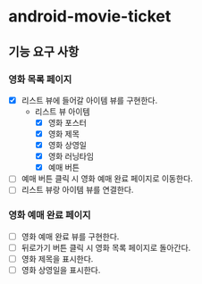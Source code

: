 # android-movie-ticket

## 기능 요구 사항

### 영화 목록 페이지

- [x] 리스트 뷰에 들어갈 아이템 뷰를 구현한다.
    - 리스트 뷰 아이템
        - [x] 영화 포스터
        - [x] 영화 제목
        - [x] 영화 상영일
        - [x] 영화 러닝타임
        - [x] 예매 버튼
- [ ] 예매 버튼 클릭 시 영화 예매 완료 페이지로 이동한다.
- [ ] 리스트 뷰랑 아이템 뷰를 연결한다.

### 영화 예매 완료 페이지

- [ ] 영화 예매 완료 뷰를 구현한다.
- [ ] 뒤로가기 버튼 클릭 시 영화 목록 페이지로 돌아간다.
- [ ] 영화 제목을 표시한다.
- [ ] 영화 상영일을 표시한다.